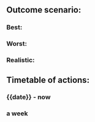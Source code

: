 ## Outcome scenario:
### Best:

### Worst:

### Realistic:

## Timetable of actions:
### {{date}} - now

### a week